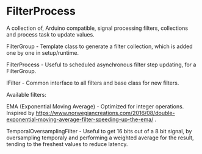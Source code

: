 # FilterProcess
A collection of, Arduino compatible, signal processing filters, collections and process task to update values.

FilterGroup - Template class to generate a filter collection, which is added one by one in setup/runtime.

FilterProcess - Useful to scheduled asynchronous filter step updating, for a FilterGroup.

IFilter - Common interface to all filters and base class for new filters.



Available filters:

EMA (Exponential Moving Average) - Optimized for integer operations. Inspired by https://www.norwegiancreations.com/2016/08/double-exponential-moving-average-filter-speeding-up-the-ema/ .

TemporalOversamplingFilter - Useful to get 16 bits out of a 8 bit signal, by oversampling temporaly and performing a weighted average for the result, tending to the freshest values to reduce latency.
